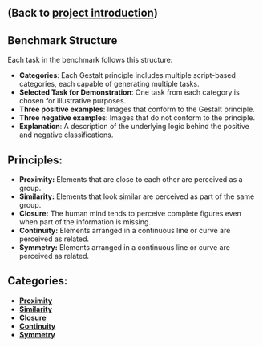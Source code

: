 ## (Back to [project introduction](../README.md))


## Benchmark Structure
Each task in the benchmark follows this structure:
- **Categories**: Each Gestalt principle includes multiple script-based categories, each capable of generating multiple tasks.
- **Selected Task for Demonstration**: One task from each category is chosen for illustrative purposes.
- **Three positive examples**: Images that conform to the Gestalt principle.
- **Three negative examples**: Images that do not conform to the principle.
- **Explanation**: A description of the underlying logic behind the positive and negative classifications.

## Principles:
- **Proximity:** Elements that are close to each other are perceived as a group. 
- **Similarity:** Elements that look similar are perceived as part of the same group.
- **Closure:** The human mind tends to perceive complete figures even when part of the information is missing.
- **Continuity:** Elements arranged in a continuous line or curve are perceived as related.
- **Symmetry:** Elements arranged in a continuous line or curve are perceived as related.

## Categories:
- [**Proximity**](task_demo/proximity/README.md) 
- [**Similarity**](task_demo/similarity/README.md)
- [**Closure**](task_demo/closure/README.md)
- [**Continuity**](task_demo/continuity/README.md)
- [**Symmetry**](task_demo/symmetry/README.md)
